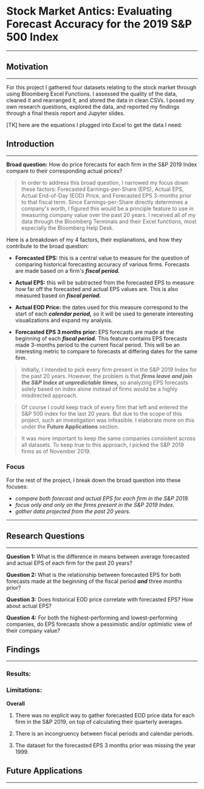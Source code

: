 # Stock Market Antics: Evaluating Forecast Accuracy for the 2019 S&P 500 Index

---
 
## Motivation

---

For this project I gathered four datasets relating to the stock market through using Bloomberg Excel Functions. I assessed the quality of the data, cleaned it and rearranged it, and stored the data in clean CSVs. I posed my own research questions, explored the data, and reported my findings through a final thesis report and Jupyter slides.

[TK] here are the equations I plugged into Excel to get the data I need:

## Introduction

---

**Broad question:** How do price forecasts for each firm in the S&P 2019 Index compare to their corresponding actual prices? 

> In order to address this broad question, I narrowed my focus down these factors: Forecasted Earnings-per-Share (EPS), Actual EPS, Actual End-of-Day (EOD) Price, and Forecasted EPS 3-months prior to that fiscal term. Since Earnings-per-Share directly determines a company's worth, I figured this would be a principle feature to use in measuring company value over the past 20 years. I received all of my data through the Bloomberg Terminals and their Excel functions, most especially the Bloomberg Help Desk.

Here is a breakdown of my 4 factors, their explanations, and how they contribute to the broad question:

- **Forecasted EPS:** this is a central value to measure for the question of comparing historical forecasting accuracy of various firms. Forecasts are made based on a firm's ***fiscal period.***

- **Actual EPS:** this will be subtracted from the forecasted EPS to measure how far off the forecasted and actual EPS values are. This is also measured based on ***fiscal period.***

- **Actual EOD Price:** the dates used for this measure correspond to the start of each ***calendar period,*** so it will be used to generate interesting visualizations and expand my analysis.

- **Forecasted EPS 3 months prior:** EPS forecasts are made at the beginning of each ***fiscal period.*** This feature contains EPS forecasts made 3-months period to the current fiscal period. This will be an interesting metric to compare to forecasts at differing dates for the same firm.

> Initially, I intended to pick every firm present in the S&P 2019 Index for the past 20 years. However, the problem is that ***firms leave and join the S&P Index at unpredictable times,*** so analyzing EPS forecasts solely based on index alone instead of firms would be a highly misdirected approach. 

> Of course I could keep track of every firm that left and entered the S&P 500 index for the last 20 years. But due to the scope of this project, such an investigation was infeasible. I elaborate more on this under the **Future Applications** section.

> It was more important to keep the same companies consistent across all datasets. To keep true to this approach, I picked the S&P 2019 firms as of November 2019. 

### Focus 

For the rest of the project, I break down the broad question into these focuses:

- *compare both forecast and actual EPS for each firm in the S&P 2019.*
- *focus only and only on the firms present in the S&P 2019 Index.*
- *gather data projected from the past 20 years.*

---

## Research Questions

---

**Question 1:** What is the difference in means between average forecasted and actual EPS of each firm for the past 20 years?

**Question 2:** What is the relationship between forecasted EPS for both forecasts made at the beginning of the fiscal period ***and*** three months prior? 

**Question 3:** Does historical EOD price correlate with forecasted EPS? How about actual EPS?

**Question 4:** For both the highest-performing and lowest-performing companies, do EPS forecasts show a pessimistic and/or optimistic view of their company value?


## Findings

--- 

### Results:

### Limitations:

**Overall**

1. There was no explicit way to gather forecasted EOD price data for each firm in the S&P 2019, on top of calculating their quarterly averages. 

2. There is an incongruency between fiscal periods and calendar periods. 

3. The dataset for the forecasted EPS 3 months prior was missing the year 1999.

## Future Applications

--- 